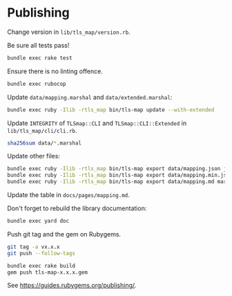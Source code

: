 # Publishing

Change version in `lib/tls_map/version.rb`.

Be sure all tests pass!

```bash
bundle exec rake test
```

Ensure there is no linting offence.

```bash
bundle exec rubocop
```

Update `data/mapping.marshal` and `data/extended.marshal`:

```bash
bundle exec ruby -Ilib -rtls_map bin/tls-map update --with-extended
```

Update `INTEGRITY` of `TLSmap::CLI` and `TLSmap::CLI::Extended` in `lib/tls_map/cli/cli.rb`.

```bash
sha256sum data/*.marshal
```

Update other files:

```bash
bundle exec ruby -Ilib -rtls_map bin/tls-map export data/mapping.json json_pretty
bundle exec ruby -Ilib -rtls_map bin/tls-map export data/mapping.min.json json_compact
bundle exec ruby -Ilib -rtls_map bin/tls-map export data/mapping.md markdown
```

Update the table in `docs/pages/mapping.md`.

Don't forget to rebuild the library documentation:

```bash
bundle exec yard doc
```

Push git tag and the gem on Rubygems.

```bash
git tag -a vx.x.x
git push --follow-tags

bundle exec rake build
gem push tls-map-x.x.x.gem
```

See https://guides.rubygems.org/publishing/.

